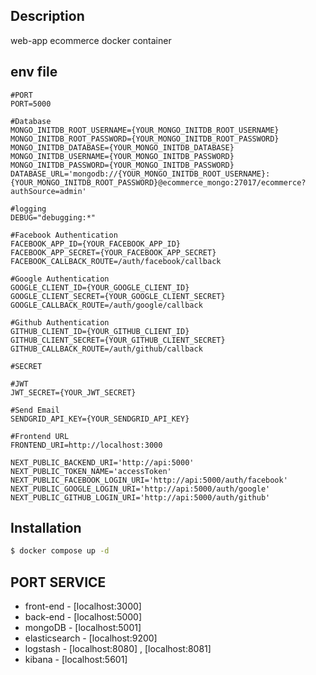 ## Description

web-app ecommerce docker container

## env file

```env:.env
#PORT
PORT=5000

#Database
MONGO_INITDB_ROOT_USERNAME={YOUR_MONGO_INITDB_ROOT_USERNAME}
MONGO_INITDB_ROOT_PASSWORD={YOUR_MONGO_INITDB_ROOT_PASSWORD}
MONGO_INITDB_DATABASE={YOUR_MONGO_INITDB_DATABASE}
MONGO_INITDB_USERNAME={YOUR_MONGO_INITDB_PASSWORD}
MONGO_INITDB_PASSWORD={YOUR_MONGO_INITDB_PASSWORD}
DATABASE_URL='mongodb://{YOUR_MONGO_INITDB_ROOT_USERNAME}:{YOUR_MONGO_INITDB_ROOT_PASSWORD}@ecommerce_mongo:27017/ecommerce?authSource=admin'

#logging
DEBUG="debugging:*"

#Facebook Authentication
FACEBOOK_APP_ID={YOUR_FACEBOOK_APP_ID}
FACEBOOK_APP_SECRET={YOUR_FACEBOOK_APP_SECRET}
FACEBOOK_CALLBACK_ROUTE=/auth/facebook/callback

#Google Authentication
GOOGLE_CLIENT_ID={YOUR_GOOGLE_CLIENT_ID}
GOOGLE_CLIENT_SECRET={YOUR_GOOGLE_CLIENT_SECRET}
GOOGLE_CALLBACK_ROUTE=/auth/google/callback

#Github Authentication
GITHUB_CLIENT_ID={YOUR_GITHUB_CLIENT_ID}
GITHUB_CLIENT_SECRET={YOUR_GITHUB_CLIENT_SECRET}
GITHUB_CALLBACK_ROUTE=/auth/github/callback

#SECRET

#JWT
JWT_SECRET={YOUR_JWT_SECRET}

#Send Email
SENDGRID_API_KEY={YOUR_SENDGRID_API_KEY}

#Frontend URL
FRONTEND_URI=http://localhost:3000

```

```env:.env.local
NEXT_PUBLIC_BACKEND_URI='http://api:5000'
NEXT_PUBLIC_TOKEN_NAME='accessToken'
NEXT_PUBLIC_FACEBOOK_LOGIN_URI='http://api:5000/auth/facebook'
NEXT_PUBLIC_GOOGLE_LOGIN_URI='http://api:5000/auth/google'
NEXT_PUBLIC_GITHUB_LOGIN_URI='http://api:5000/auth/github'
```

## Installation

```bash
$ docker compose up -d
```

## PORT SERVICE

- front-end - [localhost:3000]
- back-end - [localhost:5000]
- mongoDB - [localhost:5001]
- elasticsearch - [localhost:9200]
- logstash - [localhost:8080] , [localhost:8081]
- kibana - [localhost:5601]